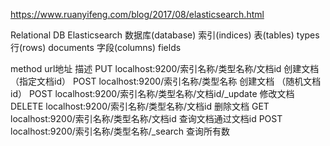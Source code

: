 https://www.ruanyifeng.com/blog/2017/08/elasticsearch.html

Relational DB Elasticsearch 数据库(database)         索引(indices)
表(tables)                 types 行(rows)                   documents 字段(columns)              fields

method url地址 描述 PUT localhost:9200/索引名称/类型名称/文档id 创建文档（指定文档id） POST localhost:9200/索引名称/类型名称 创建文档 （随机文档id） POST
localhost:9200/索引名称/类型名称/文档id/_update 修改文档 DELETE localhost:9200/索引名称/类型名称/文档id 删除文档 GET localhost:9200/索引名称/类型名称/文档id
查询文档通过文档id POST localhost:9200/索引名称/类型名称/_search 查询所有数
